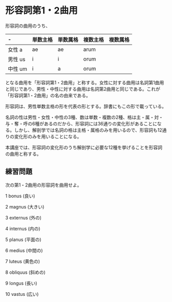 # 形容詞第1・2曲用

形容詞の曲用のうち、

 
|- |単数主格|単数属格|複数主格|複数属格|
|:---|:---|:---|:---|:---|
|女性 a|ae|ae|arum|
|男性 us|i|i|orum|
|中性 um|i|a|orum|

 

となる曲用を「形容詞第1・2曲用」と称する。女性に対する曲用は名詞第1曲用と同じであり、男性・中性に対する曲用は名詞第2曲用と同じである。これが「形容詞第1・2曲用」の名の由来である。

 

形容詞は、男性単数主格の形を代表の形とする。辞書にもこの形で載っている。

 

名詞の性は男性・女性・中性の3種、数は単数・複数の2種、格は主・属・対・与・奪・呼の6種があるのだから、形容詞には36通りの変化形があることになる。しかし、解剖学では名詞の格は主格・属格のみを用いるので、形容詞も12通りの変化形のみを用いることになる。

 

本講座では、形容詞の変化形のうち解剖学に必要な12種を挙げることを形容詞の曲用と称する。

 

## 練習問題

 

次の第1・2曲用の形容詞を曲用せよ。

 

1 bonus (良い)

2 magnus (大きい)

3 externus (外の)

4 internus (内の)

5 planus (平面の)

6 medius (中間の)

7 luteus (黄色の)

8 obliquus (斜めの)

9 longus (長い)

10 vastus (広い)
